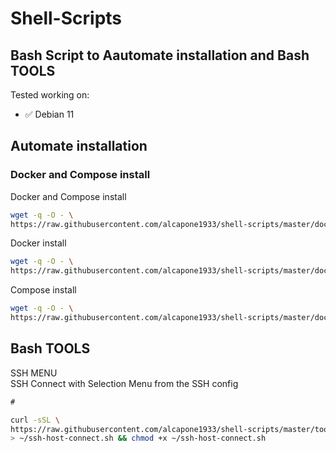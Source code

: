 # Shell-Scripts
## Bash Script to Aautomate installation and Bash TOOLS
Tested working on:

* :white_check_mark: Debian 11
## Automate installation
### Docker and Compose install
Docker and Compose install
```bash
wget -q -O - \
https://raw.githubusercontent.com/alcapone1933/shell-scripts/master/docker/docker-and-compose-install.sh | bash
```
Docker install
```bash
wget -q -O - \
https://raw.githubusercontent.com/alcapone1933/shell-scripts/master/docker/docker-install.sh | bash
```
 Compose install
```bash
wget -q -O - \
https://raw.githubusercontent.com/alcapone1933/shell-scripts/master/docker/docker-compose-install.sh | bash
```
## Bash TOOLS

SSH MENU \
SSH Connect with Selection Menu from the SSH config
```txt
# 

```
```bash
curl -sSL \
https://raw.githubusercontent.com/alcapone1933/shell-scripts/master/tools/ssh-host-connect.sh \
> ~/ssh-host-connect.sh && chmod +x ~/ssh-host-connect.sh
```
